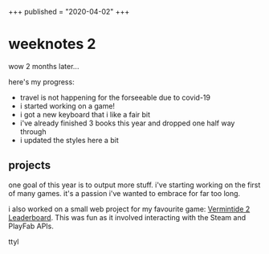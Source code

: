 +++
published = "2020-04-02"
+++

# weeknotes 2

wow 2 months later...

here's my progress:
- travel is not happening for the forseeable due to covid-19
- i started working on a game!
- i got a new keyboard that i like a fair bit
- i've already finished 3 books this year and dropped one half way through
- i updated the styles here a bit

## projects
one goal of this year is to output more stuff. i've starting working on the first of many games. it's a passion i've wanted to embrace for far too long.

i also worked on a small web project for my favourite game: [Vermintide 2 Leaderboard](https://vt2leaderboards.onrender.com). This was fun as it involved interacting with the Steam and PlayFab APIs.

ttyl
